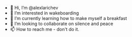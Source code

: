 - 👋 Hi, I’m @alexlarichev
- 👀 I’m interested in wakeboarding
- 🌱 I’m currently learning how to make myself a breakfast
- 💞️ I’m looking to collaborate on silence and peace
- 📫 How to reach me - don't do it.

<!---
alexlarichev/alexlarichev is a ✨ special ✨ repository because its `README.md` (this file) appears on your GitHub profile.
You can click the Preview link to take a look at your changes.
--->

